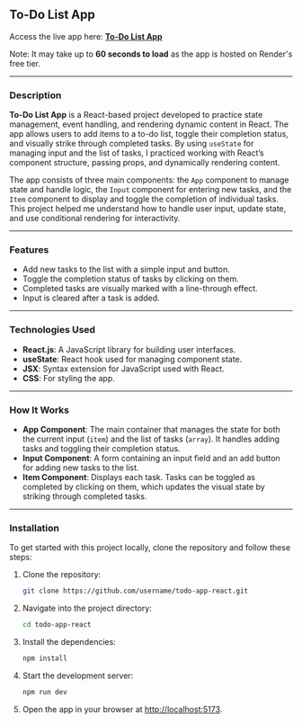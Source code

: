 ## To-Do List App

Access the live app here: **[To-Do List App](https://todo-app-react-5w4c.onrender.com)**

Note: It may take up to **60 seconds to load** as the app is hosted on Render's free tier.

---

### Description

**To-Do List App** is a React-based project developed to practice state management, event handling, and rendering dynamic content in React. The app allows users to add items to a to-do list, toggle their completion status, and visually strike through completed tasks. By using `useState` for managing input and the list of tasks, I practiced working with React’s component structure, passing props, and dynamically rendering content.

The app consists of three main components: the `App` component to manage state and handle logic, the `Input` component for entering new tasks, and the `Item` component to display and toggle the completion of individual tasks. This project helped me understand how to handle user input, update state, and use conditional rendering for interactivity.

---

### Features

- Add new tasks to the list with a simple input and button.
- Toggle the completion status of tasks by clicking on them.
- Completed tasks are visually marked with a line-through effect.
- Input is cleared after a task is added.

---

### Technologies Used

- **React.js**: A JavaScript library for building user interfaces.
- **useState**: React hook used for managing component state.
- **JSX**: Syntax extension for JavaScript used with React.
- **CSS**: For styling the app.

---

### How It Works

- **App Component**: The main container that manages the state for both the current input (`item`) and the list of tasks (`array`). It handles adding tasks and toggling their completion status.
- **Input Component**: A form containing an input field and an add button for adding new tasks to the list.
- **Item Component**: Displays each task. Tasks can be toggled as completed by clicking on them, which updates the visual state by striking through completed tasks.

---

### Installation

To get started with this project locally, clone the repository and follow these steps:

1. Clone the repository:
   ```bash
   git clone https://github.com/username/todo-app-react.git
   ```

2. Navigate into the project directory:
   ```bash
   cd todo-app-react
   ```

3. Install the dependencies:
   ```bash
   npm install
   ```

4. Start the development server:
   ```bash
   npm run dev
   ```

5. Open the app in your browser at [http://localhost:5173](http://localhost:5173).
